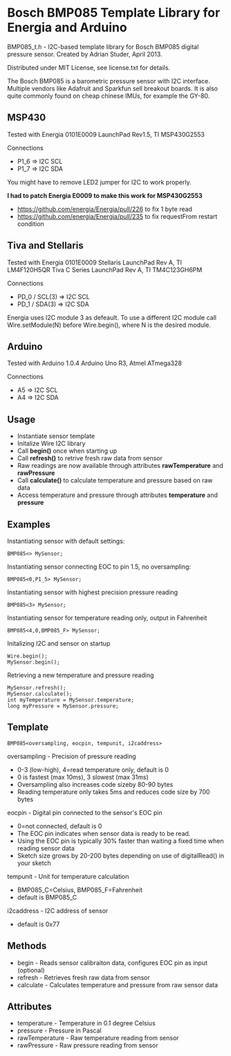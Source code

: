 Bosch BMP085 Template Library for Energia and Arduino
=====================================================

BMP085_t.h - I2C-based template library for Bosch BMP085 digital pressure sensor.
Created by Adrian Studer, April 2013.

Distributed under MIT License, see license.txt for details.   

The Bosch BMP085 is a barometric pressure sensor with I2C interface. 
Multiple vendors like Adafruit and Sparkfun sell breakout boards. It is also quite commonly found
on cheap chinese IMUs, for example the GY-80.

MSP430
------

Tested with Energia 0101E0009
LaunchPad Rev1.5, TI MSP430G2553

Connections
* P1_6 => I2C SCL
* P1_7 => I2C SDA

You might have to remove LED2 jumper for I2C to work properly.

**I had to patch Energia E0009 to make this work for MSP430G2553**
* https://github.com/energia/Energia/pull/226 to fix 1 byte read
* https://github.com/energia/Energia/pull/235 to fix requestFrom restart condition

Tiva and Stellaris
------------------

Tested with Energia 0101E0009 
Stellaris LaunchPad Rev A, TI LM4F120H5QR
Tiva C Series LaunchPad Rev A, TI TM4C123GH6PM

Connections
* PD_0 / SCL(3) => I2C SCL 
* PD_1 / SDA(3) => I2C SDA 

Energia uses I2C module 3 as defeault. To use a different I2C module call
Wire.setModule(N) before Wire.begin(), where N is the desired module.

Arduino
-------

Tested with Arduino 1.0.4
Arduino Uno R3, Atmel ATmega328

Connections
* A5 => I2C SCL
* A4 => I2C SDA

Usage
-----

- Instantiate sensor template
- Initalize Wire I2C library
- Call **begin()** once when starting up
- Call **refresh()** to retrive fresh raw data from sensor
- Raw readings are now available through attributes **rawTemperature** and **rawPressure**
- Call **calculate()** to calculate temperature and pressure based on raw data
- Access temperature and pressure through attributes **temperature** and **pressure**

Examples
--------

Instantiating sensor with default settings:

	BMP085<> MySensor;

Instantiating sensor connecting EOC to pin 1.5, no oversampling:

	BMP085<0,P1_5> MySensor;

Instantiating sensor with highest precision pressure reading

	BMP085<3> MySensor;

Instantiating sensor for temperature reading only, output in Fahrenheit

	BMP085<4,0,BMP085_F> MySensor;

Initalizing I2C and sensor on startup

	Wire.begin();
	MySensor.begin();

Retrieving a new temperature and pressure reading

	MySensor.refresh();
	MySensor.calculate();
	int myTemperature = MySensor.temperature;
	long myPressure = MySensor.pressure;

Template
--------

	BMP085<oversampling, eocpin, tempunit, i2caddress>

oversampling - Precision of pressure reading
* 0-3 (low-high), 4=read temperature only, default is 0
* 0 is fastest (max 10ms), 3 slowest (max 31ms)
* Oversampling also increases code sizeby 80-90 bytes
* Reading temperature only takes 5ms and reduces code size by 700 bytes

eocpin - Digital pin connected to the sensor's EOC pin
* 0=not connected, default is 0
* The EOC pin indicates when sensor data is ready to be read.
* Using the EOC pin is typically 30% faster than waiting a fixed time when reading sensor data
* Sketch size grows by 20-200 bytes depending on use of digitalRead() in your sketch

tempunit - Unit for temperature calculation
* BMP085_C=Celsius, BMP085_F=Fahrenheit
* default is BMP085_C

i2caddress - I2C address of sensor
* default is 0x77

Methods
-------

* begin - Reads sensor calibraiton data, configures EOC pin as input (optional)
* refresh - Retrieves fresh raw data from sensor
* calculate - Calculates temperature and pressure from raw sensor data
 
Attributes
----------

* temperature - Temperature in 0.1 degree Celsius
* pressure - Pressure in Pascal
* rawTemperature - Raw temperature reading from sensor
* rawPressure - Raw pressure reading from sensor
